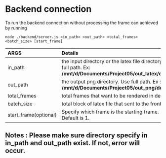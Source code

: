 # Backend connection
To run the backend connection without processing the frame can achieved by running
```shell
node ./backend/server.js <in_path> <out_path> <total_frames> <batch_size> [start_frame]
```

| ARGS | Details |
| :--- | :--- |
| in_path | the input directory or the latex file directory. Use full path. Ex: __/mnt/d/Documents/Project05/out_latex/default__
| out_path | the output png directory. Use full path. Ex : __/mnt/d/Documents/Project05/out_png/default__
| total_frames | total frames that want to be rendered in desmos |
| batch_size | total block of latex file that sent to the front end |
| start_frame(optional) | Specify which frame is the starting frame. Default is 1.|

## Notes : Please make sure directory specify in in_path and out_path exist. If not, error will occur. 
